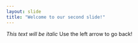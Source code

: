 ```yaml
---
layout: slide
title: "Welcome to our second slide!"
---
```

_*This text will be italic*_
Use the left arrow to go back!
